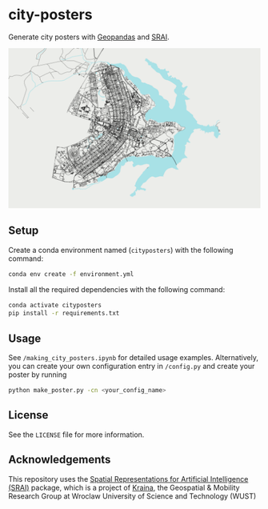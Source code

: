 # city-posters

Generate city posters with [Geopandas][geopandas] and [SRAI][srai].

![Example](example_poster.png)

## Setup

Create a conda environment named (`cityposters`) with the following command:

```sh
conda env create -f environment.yml
```

Install all the required dependencies with the following command:

```sh
conda activate cityposters
pip install -r requirements.txt
```

## Usage

See `/making_city_posters.ipynb` for detailed usage examples. Alternatively, you can create your own configuration entry in `/config.py` and create your poster by running

```sh
python make_poster.py -cn <your_config_name>
```

## License

See the `LICENSE` file for more information.

## Acknowledgements

This repository uses the [Spatial Representations for Artificial Intelligence (SRAI)][srai] package, which is a project of [Kraina][kraina], the Geospatial & Mobility Research Group at Wroclaw University of Science and Technology (WUST)

[geopandas]: https://geopandas.org/en/stable/
[kraina]: https://kraina.ai/index.html
[srai]: https://kraina-ai.github.io/srai/latest